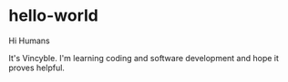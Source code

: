 # hello-world

Hi Humans

It's Vincyble.
I'm learning coding and software development and hope it proves helpful.
